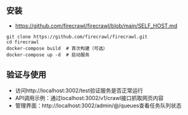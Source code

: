 
## 安装

- https://github.com/firecrawl/firecrawl/blob/main/SELF_HOST.md

```shell
git clone https://github.com/firecrawl/firecrawl.git
cd firecrawl
docker-compose build  # 首次构建（可选）
docker-compose up -d  # 启动服务
```

## 验证与使用
- 访问http://localhost:3002/test验证服务是否正常运行
- API调用示例：通过localhost:3002/v1/crawl接口抓取网页内容
- 管理界面：http://localhost:3002/admin/@/queues查看任务队列状态
